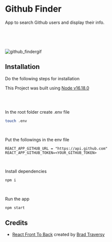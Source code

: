 # Github Finder

App to search Github users and display their info. 

<br>
<br>
<br>


![github_findergif](https://github.com/ozanisgor/github-finder-app-react/blob/main/assets/gifs/yelpcamp.gif)

## Installation
Do the following steps for installation

This Project was built using [Node v16.18.0](https://nodejs.org/en/download/releases) 

<br>
<br>

In the root folder create .env file 
```bash
touch .env
```

<br>

Put the followings in the env file

```text
REACT_APP_GITHUB_URL = "https://api.github.com"
REACT_APP_GITHUB_TOKEN=<YOUR_GITHUB_TOKEN>
```

<br>

Install dependencies
```bash
npm i
```

<br>

Run the app
```bash
npm start
```

## Credits

- [React Front To Back](https://www.udemy.com/course/react-front-to-back-2022) created by [Brad Traversy](https://www.linkedin.com/in/bradtraversy)

